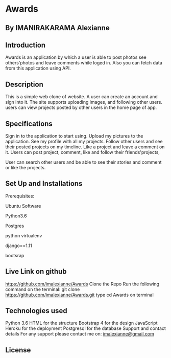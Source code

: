 # Awards
## By IMANIRAKARAMA Alexianne
## Introduction
Awards is an application by which a user is able to post photos see others'photos and leave comments while loged in. Also you can fetch data from this application using API.

## Description
This is a simple web clone of website. A user can create an account and sign into it. The site supports uploading images, and following other users. users can view projects posted by other users in the home page of app.

## Specifications
Sign in to the application to start using.
Upload my pictures to the application.
See my profile with all my projects.
Follow other users and see their posted projects on my timeline.
Like a project and leave a comment on it.
Users can post project, comment, like and follow their friends'projects,

User can search other users and be able to see their stories and comment or like the projects.

## Set Up and Installations
Prerequisites:

Ubuntu Software

Python3.6

Postgres

python virtualenv

django==1.11

bootsrap

## Live Link on github
https://github.com/imalexianne/Awards
Clone the Repo
Run the following command on the terminal: git clone https://github.com/imalexianne/Awards.git
type cd Awards on terminal

## Technologies used
Python 3.6
HTML for the structure
Bootstrap 4 for the design
JavaScript
Heroku for the deployment
Postgresql for the database
Support and contact details
For any support please contact me on: imalexianne@gmail.com

## License
